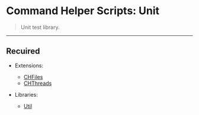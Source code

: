 # Command Helper Scripts: Unit

>Unit test library.

***

## Recuired

- Extensions:
  - [CHFiles](https://letsbuild.net/jenkins/job/CHFiles/)
  - [CHThreads](https://github.com/Community-Cadabra-Project/CHThreads)

- Libraries:
  - [Util](https://github.com/Community-Cadabra-Project/CHUtil)
